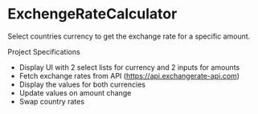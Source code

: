 # ExchengeRateCalculator
Select countries currency to get the exchange rate for a specific amount.

Project Specifications
* Display UI with 2 select lists for currency and 2 inputs for amounts
* Fetch exchange rates from API (https://api.exchangerate-api.com)
* Display the values for both currencies 
* Update values on amount change
* Swap country rates
